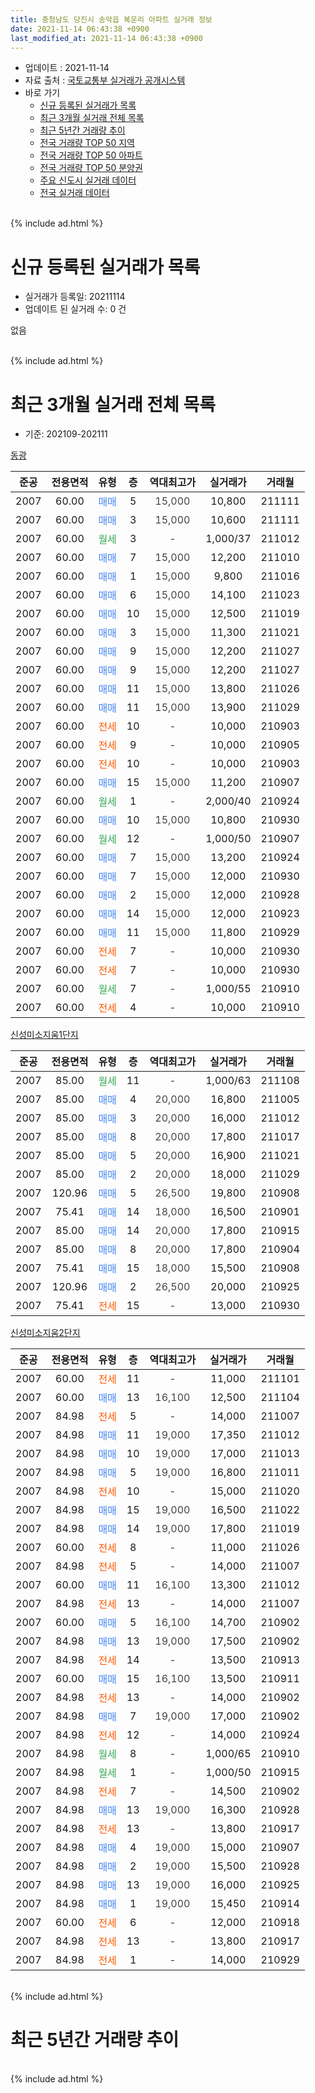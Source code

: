 ```yaml
---
title: 충청남도 당진시 송악읍 복운리 아파트 실거래 정보
date: 2021-11-14 06:43:38 +0900
last_modified_at: 2021-11-14 06:43:38 +0900
---
```


* 업데이트 : 2021-11-14
* 자료 출처 : [국토교통부 실거래가 공개시스템](http://rt.molit.go.kr)
* 바로 가기
    * [신규 등록된 실거래가 목록](#신규-등록된-실거래가-목록)
    * [최근 3개월 실거래 전체 목록](#최근-3개월-실거래-전체-목록)
    * [최근 5년간 거래량 추이](#최근-5년간-거래량-추이)
    * [전국 거래량 TOP 50 지역](https://inasie.github.io/apt-trade-info/최근-3개월-전국에서-가장-거래가-많이-발생한-지역)
    * [전국 거래량 TOP 50 아파트](https://inasie.github.io/apt-trade-info/최근-3개월-전국에서-가장-거래가-많이-발생한-아파트)
    * [전국 거래량 TOP 50 분양권](https://inasie.github.io/apt-trade-info/최근-3개월-전국에서-가장-거래가-많이-발생한-분양권)
    * [주요 신도시 실거래 데이터](https://inasie.github.io/apt-trade-info/주요-신도시)
    * [전국 실거래 데이터](https://inasie.github.io/apt-trade-info/전국)
<br>
{% include ad.html %}
<br>

# 신규 등록된 실거래가 목록
* 실거래가 등록일: 20211114
* 업데이트 된 실거래 수: 0 건

없음

<br>
{% include ad.html %}
<br>

# 최근 3개월 실거래 전체 목록
* 기준: 202109-202111


[동광](https://search.naver.com/search.naver?query=%EC%B6%A9%EC%B2%AD%EB%82%A8%EB%8F%84+%EB%8B%B9%EC%A7%84%EC%8B%9C+%EC%86%A1%EC%95%85%EC%9D%8D+%EB%B3%B5%EC%9A%B4%EB%A6%AC+%EB%8F%99%EA%B4%91)

|준공|전용면적|유형|층|역대최고가|실거래가|거래월|
|:---:|:---:|:---:|:---:|:---:|:---:|:---:|
|2007|60.00|<span style="color:#4285f3">매매</span>|5|<span style="color:#444444">15,000</span>|10,800|211111|
|2007|60.00|<span style="color:#4285f3">매매</span>|3|<span style="color:#444444">15,000</span>|10,600|211111|
|2007|60.00|<span style="color:#34a853">월세</span>|3|<span style="color:#444444">-</span>|1,000/37|211012|
|2007|60.00|<span style="color:#4285f3">매매</span>|7|<span style="color:#444444">15,000</span>|12,200|211010|
|2007|60.00|<span style="color:#4285f3">매매</span>|1|<span style="color:#444444">15,000</span>|9,800|211016|
|2007|60.00|<span style="color:#4285f3">매매</span>|6|<span style="color:#444444">15,000</span>|14,100|211023|
|2007|60.00|<span style="color:#4285f3">매매</span>|10|<span style="color:#444444">15,000</span>|12,500|211019|
|2007|60.00|<span style="color:#4285f3">매매</span>|3|<span style="color:#444444">15,000</span>|11,300|211021|
|2007|60.00|<span style="color:#4285f3">매매</span>|9|<span style="color:#444444">15,000</span>|12,200|211027|
|2007|60.00|<span style="color:#4285f3">매매</span>|9|<span style="color:#444444">15,000</span>|12,200|211027|
|2007|60.00|<span style="color:#4285f3">매매</span>|11|<span style="color:#444444">15,000</span>|13,800|211026|
|2007|60.00|<span style="color:#4285f3">매매</span>|11|<span style="color:#444444">15,000</span>|13,900|211029|
|2007|60.00|<span style="color:#ff5a00">전세</span>|10|<span style="color:#444444">-</span>|10,000|210903|
|2007|60.00|<span style="color:#ff5a00">전세</span>|9|<span style="color:#444444">-</span>|10,000|210905|
|2007|60.00|<span style="color:#ff5a00">전세</span>|10|<span style="color:#444444">-</span>|10,000|210903|
|2007|60.00|<span style="color:#4285f3">매매</span>|15|<span style="color:#444444">15,000</span>|11,200|210907|
|2007|60.00|<span style="color:#34a853">월세</span>|1|<span style="color:#444444">-</span>|2,000/40|210924|
|2007|60.00|<span style="color:#4285f3">매매</span>|10|<span style="color:#444444">15,000</span>|10,800|210930|
|2007|60.00|<span style="color:#34a853">월세</span>|12|<span style="color:#444444">-</span>|1,000/50|210907|
|2007|60.00|<span style="color:#4285f3">매매</span>|7|<span style="color:#444444">15,000</span>|13,200|210924|
|2007|60.00|<span style="color:#4285f3">매매</span>|7|<span style="color:#444444">15,000</span>|12,000|210930|
|2007|60.00|<span style="color:#4285f3">매매</span>|2|<span style="color:#444444">15,000</span>|12,000|210928|
|2007|60.00|<span style="color:#4285f3">매매</span>|14|<span style="color:#444444">15,000</span>|12,000|210923|
|2007|60.00|<span style="color:#4285f3">매매</span>|11|<span style="color:#444444">15,000</span>|11,800|210929|
|2007|60.00|<span style="color:#ff5a00">전세</span>|7|<span style="color:#444444">-</span>|10,000|210930|
|2007|60.00|<span style="color:#ff5a00">전세</span>|7|<span style="color:#444444">-</span>|10,000|210930|
|2007|60.00|<span style="color:#34a853">월세</span>|7|<span style="color:#444444">-</span>|1,000/55|210910|
|2007|60.00|<span style="color:#ff5a00">전세</span>|4|<span style="color:#444444">-</span>|10,000|210910|

[신성미소지움1단지](https://search.naver.com/search.naver?query=%EC%B6%A9%EC%B2%AD%EB%82%A8%EB%8F%84+%EB%8B%B9%EC%A7%84%EC%8B%9C+%EC%86%A1%EC%95%85%EC%9D%8D+%EB%B3%B5%EC%9A%B4%EB%A6%AC+%EC%8B%A0%EC%84%B1%EB%AF%B8%EC%86%8C%EC%A7%80%EC%9B%801%EB%8B%A8%EC%A7%80)

|준공|전용면적|유형|층|역대최고가|실거래가|거래월|
|:---:|:---:|:---:|:---:|:---:|:---:|:---:|
|2007|85.00|<span style="color:#34a853">월세</span>|11|<span style="color:#444444">-</span>|1,000/63|211108|
|2007|85.00|<span style="color:#4285f3">매매</span>|4|<span style="color:#444444">20,000</span>|16,800|211005|
|2007|85.00|<span style="color:#4285f3">매매</span>|3|<span style="color:#444444">20,000</span>|16,000|211012|
|2007|85.00|<span style="color:#4285f3">매매</span>|8|<span style="color:#444444">20,000</span>|17,800|211017|
|2007|85.00|<span style="color:#4285f3">매매</span>|5|<span style="color:#444444">20,000</span>|16,900|211021|
|2007|85.00|<span style="color:#4285f3">매매</span>|2|<span style="color:#444444">20,000</span>|18,000|211029|
|2007|120.96|<span style="color:#4285f3">매매</span>|5|<span style="color:#444444">26,500</span>|19,800|210908|
|2007|75.41|<span style="color:#4285f3">매매</span>|14|<span style="color:#444444">18,000</span>|16,500|210901|
|2007|85.00|<span style="color:#4285f3">매매</span>|14|<span style="color:#444444">20,000</span>|17,800|210915|
|2007|85.00|<span style="color:#4285f3">매매</span>|8|<span style="color:#444444">20,000</span>|17,800|210904|
|2007|75.41|<span style="color:#4285f3">매매</span>|15|<span style="color:#444444">18,000</span>|15,500|210908|
|2007|120.96|<span style="color:#4285f3">매매</span>|2|<span style="color:#444444">26,500</span>|20,000|210925|
|2007|75.41|<span style="color:#ff5a00">전세</span>|15|<span style="color:#444444">-</span>|13,000|210930|


<script async src="//pagead2.googlesyndication.com/pagead/js/adsbygoogle.js"></script>
<!-- 기본 -->
<ins class="adsbygoogle"
     style="display:block"
     data-ad-client="ca-pub-2446590836940007"
     data-ad-slot="1659523306"
     data-ad-format="auto"
     data-full-width-responsive="true"></ins>
<script>
(adsbygoogle = window.adsbygoogle || []).push({});
</script>


[신성미소지움2단지](https://search.naver.com/search.naver?query=%EC%B6%A9%EC%B2%AD%EB%82%A8%EB%8F%84+%EB%8B%B9%EC%A7%84%EC%8B%9C+%EC%86%A1%EC%95%85%EC%9D%8D+%EB%B3%B5%EC%9A%B4%EB%A6%AC+%EC%8B%A0%EC%84%B1%EB%AF%B8%EC%86%8C%EC%A7%80%EC%9B%802%EB%8B%A8%EC%A7%80)

|준공|전용면적|유형|층|역대최고가|실거래가|거래월|
|:---:|:---:|:---:|:---:|:---:|:---:|:---:|
|2007|60.00|<span style="color:#ff5a00">전세</span>|11|<span style="color:#444444">-</span>|11,000|211101|
|2007|60.00|<span style="color:#4285f3">매매</span>|13|<span style="color:#444444">16,100</span>|12,500|211104|
|2007|84.98|<span style="color:#ff5a00">전세</span>|5|<span style="color:#444444">-</span>|14,000|211007|
|2007|84.98|<span style="color:#4285f3">매매</span>|11|<span style="color:#444444">19,000</span>|17,350|211012|
|2007|84.98|<span style="color:#4285f3">매매</span>|10|<span style="color:#444444">19,000</span>|17,000|211013|
|2007|84.98|<span style="color:#4285f3">매매</span>|5|<span style="color:#444444">19,000</span>|16,800|211011|
|2007|84.98|<span style="color:#ff5a00">전세</span>|10|<span style="color:#444444">-</span>|15,000|211020|
|2007|84.98|<span style="color:#4285f3">매매</span>|15|<span style="color:#444444">19,000</span>|16,500|211022|
|2007|84.98|<span style="color:#4285f3">매매</span>|14|<span style="color:#444444">19,000</span>|17,800|211019|
|2007|60.00|<span style="color:#ff5a00">전세</span>|8|<span style="color:#444444">-</span>|11,000|211026|
|2007|84.98|<span style="color:#ff5a00">전세</span>|5|<span style="color:#444444">-</span>|14,000|211007|
|2007|60.00|<span style="color:#4285f3">매매</span>|11|<span style="color:#444444">16,100</span>|13,300|211012|
|2007|84.98|<span style="color:#ff5a00">전세</span>|13|<span style="color:#444444">-</span>|14,000|211007|
|2007|60.00|<span style="color:#4285f3">매매</span>|5|<span style="color:#444444">16,100</span>|14,700|210902|
|2007|84.98|<span style="color:#4285f3">매매</span>|13|<span style="color:#444444">19,000</span>|17,500|210902|
|2007|84.98|<span style="color:#ff5a00">전세</span>|14|<span style="color:#444444">-</span>|13,500|210913|
|2007|60.00|<span style="color:#4285f3">매매</span>|15|<span style="color:#444444">16,100</span>|13,500|210911|
|2007|84.98|<span style="color:#ff5a00">전세</span>|13|<span style="color:#444444">-</span>|14,000|210902|
|2007|84.98|<span style="color:#4285f3">매매</span>|7|<span style="color:#444444">19,000</span>|17,000|210902|
|2007|84.98|<span style="color:#ff5a00">전세</span>|12|<span style="color:#444444">-</span>|14,000|210924|
|2007|84.98|<span style="color:#34a853">월세</span>|8|<span style="color:#444444">-</span>|1,000/65|210910|
|2007|84.98|<span style="color:#34a853">월세</span>|1|<span style="color:#444444">-</span>|1,000/50|210915|
|2007|84.98|<span style="color:#ff5a00">전세</span>|7|<span style="color:#444444">-</span>|14,500|210902|
|2007|84.98|<span style="color:#4285f3">매매</span>|13|<span style="color:#444444">19,000</span>|16,300|210928|
|2007|84.98|<span style="color:#ff5a00">전세</span>|13|<span style="color:#444444">-</span>|13,800|210917|
|2007|84.98|<span style="color:#4285f3">매매</span>|4|<span style="color:#444444">19,000</span>|15,000|210907|
|2007|84.98|<span style="color:#4285f3">매매</span>|2|<span style="color:#444444">19,000</span>|15,500|210928|
|2007|84.98|<span style="color:#4285f3">매매</span>|13|<span style="color:#444444">19,000</span>|16,000|210925|
|2007|84.98|<span style="color:#4285f3">매매</span>|1|<span style="color:#444444">19,000</span>|15,450|210914|
|2007|60.00|<span style="color:#ff5a00">전세</span>|6|<span style="color:#444444">-</span>|12,000|210918|
|2007|84.98|<span style="color:#ff5a00">전세</span>|13|<span style="color:#444444">-</span>|13,800|210917|
|2007|84.98|<span style="color:#ff5a00">전세</span>|1|<span style="color:#444444">-</span>|14,000|210929|


<br>
{% include ad.html %}
<br>

# 최근 5년간 거래량 추이


<div style="width:100%;">
    <canvas id="deal_progress" height="200"></canvas>
</div>

<script>
new Chart(document.getElementById("deal_progress"), {
    type: 'line',
    data: {
        labels: ['201611','201612','201701','201702','201703','201704','201705','201706','201707','201708','201709','201710','201711','201712','201801','201802','201803','201804','201805','201806','201807','201808','201809','201810','201811','201812','201901','201902','201903','201904','201905','201906','201907','201908','201909','201910','201911','201912','202001','202002','202003','202004','202005','202006','202007','202008','202009','202010','202011','202012','202101','202102','202103','202104','202105','202106','202107','202108','202109','202110','202111'],
        datasets: [{
            label: '매매',
            pointRadius: 1,
            data: [7, 4, 3, 10, 11, 9, 8, 17, 14, 10, 3, 11, 2, 8, 14, 13, 11, 6, 5, 5, 5, 8, 6, 7, 11, 6, 9, 3, 13, 12, 17, 7, 10, 5, 8, 16, 7, 16, 11, 12, 11, 12, 13, 8, 15, 7, 8, 10, 15, 10, 16, 13, 19, 38, 110, 62, 29, 30, 22, 20, 3],
            borderColor: "rgba(255, 201, 14, 1)",
            backgroundColor: "rgba(255, 201, 14, 0.5)",
            fill: false,
            lineTension: 0
        },{
            label: '전월세',
            pointRadius: 1,
            data: [8, 7, 5, 11, 10, 4, 5, 7, 5, 5, 7, 10, 8, 7, 8, 10, 8, 7, 9, 2, 7, 9, 4, 9, 5, 7, 4, 14, 7, 5, 10, 6, 4, 6, 16, 14, 12, 9, 5, 5, 6, 15, 2, 6, 11, 6, 6, 6, 3, 9, 13, 8, 12, 11, 16, 9, 10, 8, 20, 6, 2],
            borderColor: "rgba(0, 141, 185, 1)",
            backgroundColor: "rgba(0, 141, 185, 0.5)",
            fill: false,
            lineTension: 0
        }
        ]
    },
    options: {
        responsive: true,
        title: {
            display: false
        },
        tooltips: {
            mode: 'index',
            intersect: false
        },
        hover: {
            mode: 'nearest',
            intersect: true
        },
        scales: {
            xAxes: [{
                display: true,
                scaleLabel: {
                    display: true,
                    labelString: '년/월'
                }
            }],
            yAxes: [{
                display: true,
                ticks: {
                    suggestedMin: 0,
                },
                scaleLabel: {
                    display: true,
                    labelString: '실거래 수'
                }
            }]
        }
    }
});

</script>


<br>
{% include ad.html %}
<br>

